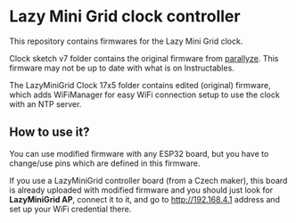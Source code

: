 # Lazy Mini Grid clock controller
This repository contains firmwares for the Lazy Mini Grid clock. 

Clock sketch v7 folder contains the original firmware from [parallyze](https://www.instructables.com/member/parallyze/). This firmware may not be up to date with what is on Instructables. 

The LazyMiniGrid Clock 17x5 folder contains edited (original) firmware, which adds WiFiManager for easy WiFi connection setup to use the clock with an NTP server. 

## How to use it?

You can use modified firmware with any ESP32 board, but you have to change/use pins which are defined in this firmware. 

If you use a LazyMiniGrid controller board (from a Czech maker), this board is already uploaded with modified firmware and you should just look for **LazyMiniGrid AP**, connect it to it, and go to http://192.168.4.1 address and set up your WiFi credential there.

